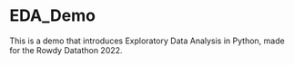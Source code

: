 # EDA_Demo
This is a demo that introduces Exploratory Data Analysis in Python, made for the Rowdy Datathon 2022.
